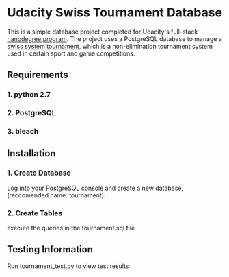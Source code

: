 # Udacity Swiss Tournament Database

This is a simple database project completed for Udacity's full-stack [nanodegree program](https://www.udacity.com/nanodegree). The project uses a PostgreSQL database to manage a [swiss system tournament](http://en.wikipedia.org/wiki/Swiss-system_tournament#References), which is a non-elimination tournament system used in certain sport and game competitions.   

## Requirements

### 1. python 2.7

### 2. PostgreSQL

### 3. bleach


## Installation

### 1. Create Database

Log into your PostgreSQL console and create a new database,(reccomended name: tournament):


### 2. Create Tables 

execute the queries in the tournament.sql file



## Testing Information

Run tournament_test.py to view test results

